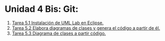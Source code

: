 # Unidad 4 Bis: Git:

1. [Tarea 5.1 Instalación de UML Lab en Eclipse.](./5.1/README.md)
1. [Tarea 5.2 Elabora diagramas de clases y genera el código a partir de él.](./5.2/README.md)
1. [Tarea 5.3 Diagrama de clases a partir código.](./5.3/README.md)